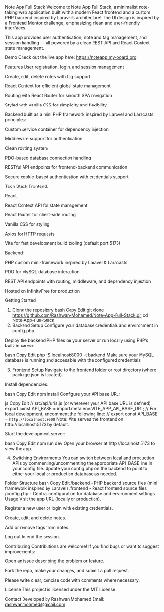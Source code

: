 ﻿Note App Full Stack
Welcome to Note App Full Stack, a minimalist note-taking web application built with a modern React frontend and a custom PHP backend inspired by Laravel’s architecture!
The UI design is inspired by a Frontend Mentor challenge, emphasizing clean and user-friendly interfaces.

This app provides user authentication, note and tag management, and session handling — all powered by a clean REST API and React Context state management.

Demo
Check out the live app here: https://noteapp.my-board.org

Features
User registration, login, and session management

Create, edit, delete notes with tag support

React Context for efficient global state management

Routing with React Router for smooth SPA navigation

Styled with vanilla CSS for simplicity and flexibility

Backend built as a mini PHP framework inspired by Laravel and Laracasts principles:

Custom service container for dependency injection

Middleware support for authentication

Clean routing system

PDO-based database connection handling

RESTful API endpoints for frontend-backend communication

Secure cookie-based authentication with credentials support

Tech Stack
Frontend:

React

React Context API for state management

React Router for client-side routing

Vanilla CSS for styling

Axios for HTTP requests

Vite for fast development build tooling (default port 5173)

Backend:

PHP custom mini-framework inspired by Laravel & Laracasts

PDO for MySQL database interaction

REST API endpoints with routing, middleware, and dependency injection

Hosted on InfinityFree for production

Getting Started
1. Clone the repository
bash
Copy
Edit
git clone https://github.com/Rashwan-Mohamed/Note-App-Full-Stack.git
cd Note-App-Full-Stack
2. Backend Setup
Configure your database credentials and environment in config.php.

Deploy the backend PHP files on your server or run locally using PHP’s built-in server:

bash
Copy
Edit
php -S localhost:8000 -t backend
Make sure your MySQL database is running and accessible with the configured credentials.

3. Frontend Setup
Navigate to the frontend folder or root directory (where package.json is located).

Install dependencies:

bash
Copy
Edit
npm install
Configure your API base URL:

js
Copy
Edit
// src/api/urls.js (or wherever your API base URL is defined)
export const API_BASE = import.meta.env.VITE_APP_API_BASE_URL;
// For local development, uncomment the following line:
// export const API_BASE = `http://localhost:8000`
Note: Vite serves the frontend on http://localhost:5173 by default.

Start the development server:

bash
Copy
Edit
npm run dev
Open your browser at http://localhost:5173 to view the app.

4. Switching Environments
You can switch between local and production APIs by commenting/uncommenting the appropriate API_BASE line in your config file. Update your config.php on the backend to point to either your local or production database as needed.

Folder Structure
bash
Copy
Edit
/backend       - PHP backend source files (mini framework inspired by Laravel)
/frontend      - React frontend source files
/config.php    - Central configuration for database and environment settings
Usage
Visit the app URL (locally or production).

Register a new user or login with existing credentials.

Create, edit, and delete notes.

Add or remove tags from notes.

Log out to end the session.

Contributing
Contributions are welcome! If you find bugs or want to suggest improvements:

Open an issue describing the problem or feature.

Fork the repo, make your changes, and submit a pull request.

Please write clear, concise code with comments where necessary.

License
This project is licensed under the MIT License.

Contact
Developed by Rashwan Mohamed
Email: rashwanmohmed@gmail.com
